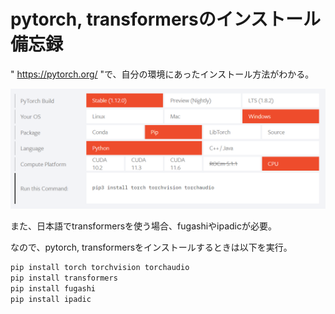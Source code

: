 # pytorch, transformersのインストール備忘録

" https://pytorch.org/ "で、自分の環境にあったインストール方法がわかる。

![pytorch_install](fig/pytorch_install.png "Title")

また、日本語でtransformersを使う場合、fugashiやipadicが必要。

なので、pytorch, transformersをインストールするときは以下を実行。

```python
pip install torch torchvision torchaudio
pip install transformers
pip install fugashi
pip install ipadic
```